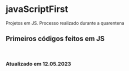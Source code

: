 # javaScriptFirst

Projetos em JS.
Processo realizado durante a quarentena             
          
## Primeiros códigos feitos em JS      
<br> 

### Atualizado em 12.05.2023 
 
 
